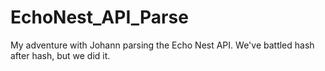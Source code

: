 EchoNest_API_Parse
==================

My adventure with Johann parsing the Echo Nest API. We've battled hash after hash, but we did it.
